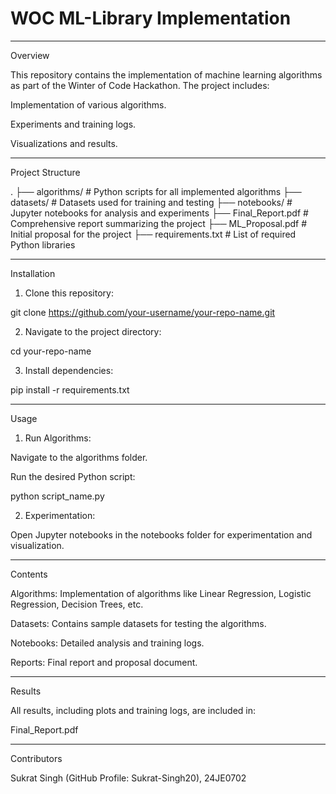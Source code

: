 # WOC ML-Library Implementation

---

Overview

This repository contains the implementation of machine learning algorithms as part of the Winter of Code Hackathon. The project includes:

Implementation of various algorithms.

Experiments and training logs.

Visualizations and results.



---

Project Structure

.
├── algorithms/          # Python scripts for all implemented algorithms
├── datasets/            # Datasets used for training and testing
├── notebooks/           # Jupyter notebooks for analysis and experiments
├── Final_Report.pdf     # Comprehensive report summarizing the project
├── ML_Proposal.pdf      # Initial proposal for the project
├── requirements.txt     # List of required Python libraries


---

Installation

1. Clone this repository:

git clone https://github.com/your-username/your-repo-name.git


2. Navigate to the project directory:

cd your-repo-name


3. Install dependencies:

pip install -r requirements.txt




---

Usage

1. Run Algorithms:

Navigate to the algorithms folder.

Run the desired Python script:

python script_name.py



2. Experimentation:

Open Jupyter notebooks in the notebooks folder for experimentation and visualization.





---

Contents

Algorithms: Implementation of algorithms like Linear Regression, Logistic Regression, Decision Trees, etc.

Datasets: Contains sample datasets for testing the algorithms.

Notebooks: Detailed analysis and training logs.

Reports: Final report and proposal document.



---

Results

All results, including plots and training logs, are included in:

Final_Report.pdf

---

Contributors

Sukrat Singh (GitHub Profile: Sukrat-Singh20), 24JE0702
